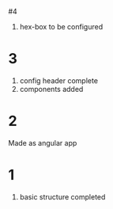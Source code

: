 #4

1. hex-box to be configured

# 3

1. config header complete
2. components added

# 2

Made as angular app

# 1

1. basic structure completed